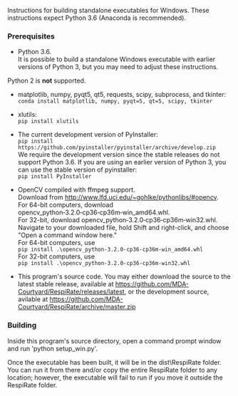 Instructions for building standalone executables for Windows. These
instructions expect Python 3.6 (Anaconda is recommended).

### Prerequisites
 - Python 3.6.  
 It is possible to build a standalone Windows executable with earlier versions
 of Python 3, but you may need to adjust these instructions.

 Python 2 is **not** supported.

 - matplotlib, numpy, pyqt5, qt5, requests, scipy, subprocess, and tkinter:  
 `conda install matplotlib, numpy, pyqt=5, qt=5, scipy, tkinter`

 - xlutils:  
 `pip install xlutils`

 - The current development version of PyInstaller:  
`pip install https://github.com/pyinstaller/pyinstaller/archive/develop.zip`  
 We require the development version since the stable releases do not support
 Python 3.6. If you are using an earlier version of Python 3, you can use the
 stable version of pyinstaller:  
 `pip install PyInstaller`

 - OpenCV compiled with ffmpeg support.  
 Download from http://www.lfd.uci.edu/~gohlke/pythonlibs/#opencv.  
 For 64-bit computers, download opencv_python‑3.2.0‑cp36‑cp36m‑win_amd64.whl.  
 For 32-bit, download opencv_python‑3.2.0‑cp36‑cp36m‑win32.whl.  
 Navigate to your downloaded file, hold Shift and right-click, and choose "Open
 a command window here."  
 For 64-bit computers, use  
 `pip install .\opencv_python-3.2.0-cp36-cp36m-win_amd64.whl`  
 For 32-bit computers, use  
 `pip install .\opencv_python‑3.2.0‑cp36‑cp36m‑win32.whl`  

 - This program's source code. You may either download the source to the latest
 stable release, available at
 https://github.com/MDA-Courtyard/RespiRate/releases/latest,
 or the development source, avilable at
 https://github.com/MDA-Courtyard/RespiRate/archive/master.zip

### Building
 Inside this program's source directory, open a command prompt window and run
 'python setup_win.py'.

 Once the executable has been built, it will be in the dist\RespiRate
 folder. You can run it from there and/or copy the entire RespiRate folder to
 any location; however, the executable will fail to run if you move it outside
 the RespiRate folder.
